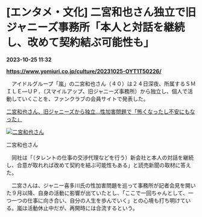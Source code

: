 # [エンタメ・文化] 二宮和也さん独立で旧ジャニーズ事務所「本人と対話を継続し、改めて契約結ぶ可能性も」

**2023-10-25 11:32**

**https://www.yomiuri.co.jp/culture/20231025-OYT1T50226/**

　アイドルグループ「嵐」の二宮和也さん（４０）は２４日深夜、所属するＳＭＩＬＥ―ＵＰ．（スマイルアップ、旧ジャニーズ事務所）から独立し、個人で活動していくことを、ファンクラブの会員サイトで発表した。

[二宮和也さん、旧ジャニーズから独立…性加害問題で「怖くなったし不安にもなった」](https://www.yomiuri.co.jp/culture/20231025-OYT1T50042/)

[![二宮和也さん](https://www.yomiuri.co.jp/media/2023/10/20231025-OYT1I50156-1.jpg)](https://www.yomiuri.co.jp/pluralphoto/20231025-OYT1I50156/)

二宮和也さん

　同社は「（タレントの仕事の交渉代理などを行う）新会社と本人の対話を継続し、合意が取れれば改めて契約を結ぶ可能性もある」と読売新聞の取材に答えた。

　二宮さんは、ジャニー喜多川氏の性加害問題を巡って事務所が記者会見を開いた９月以降、自身の活動に影響が出ていたとし、「ここで一回ちゃんとして、一つ一つの仕事に向き合い、自分の人生を歩んでいく」との心境も打ち明けている。嵐は活動休止中だが、再開時には合流するという。
